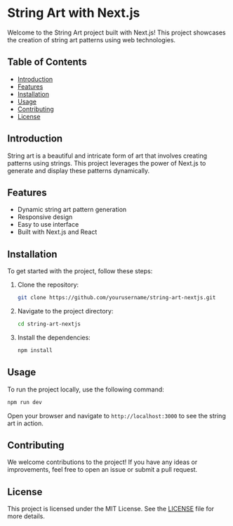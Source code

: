 # String Art with Next.js

Welcome to the String Art project built with Next.js! This project showcases the creation of string art patterns using web technologies.

## Table of Contents
- [Introduction](#introduction)
- [Features](#features)
- [Installation](#installation)
- [Usage](#usage)
- [Contributing](#contributing)
- [License](#license)

## Introduction
String art is a beautiful and intricate form of art that involves creating patterns using strings. This project leverages the power of Next.js to generate and display these patterns dynamically.

## Features
- Dynamic string art pattern generation
- Responsive design
- Easy to use interface
- Built with Next.js and React

## Installation
To get started with the project, follow these steps:

1. Clone the repository:
    ```bash
    git clone https://github.com/yourusername/string-art-nextjs.git
    ```
2. Navigate to the project directory:
    ```bash
    cd string-art-nextjs
    ```
3. Install the dependencies:
    ```bash
    npm install
    ```

## Usage
To run the project locally, use the following command:
```bash
npm run dev
```
Open your browser and navigate to `http://localhost:3000` to see the string art in action.

## Contributing
We welcome contributions to the project! If you have any ideas or improvements, feel free to open an issue or submit a pull request.

## License
This project is licensed under the MIT License. See the [LICENSE](LICENSE) file for more details.